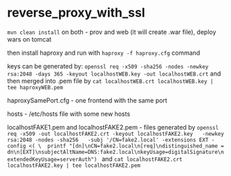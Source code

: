 # reverse_proxy_with_ssl

`mvn clean install` on both - prov and web (it will create .war file), deploy wars on tomcat

then install haproxy and run with `haproxy -f haproxy.cfg` command

keys can be generated by: `openssl req -x509 -sha256 -nodes -newkey rsa:2048 -days 365 -keyout localhostWEB.key -out localhostWEB.crt` and then merged into .pem file by `cat localhostWEB.crt localhostWEB.key | tee haproxyWEB.pem`


haproxySamePort.cfg - one frontend with the same port

hosts - /etc/hosts file with some new hosts

localhostFAKE1.pem and localhostFAKE2.pem - files generated by `openssl req -x509 -out localhostFAKE2.crt -keyout localhostFAKE2.key   -newkey rsa:2048 -nodes -sha256   -subj '/CN=fake2.local' -extensions EXT -config <( \ 
   printf "[dn]\nCN=fake2.local\n[req]\ndistinguished_name = dn\n[EXT]\nsubjectAltName=DNS:fake2.local\nkeyUsage=digitalSignature\nextendedKeyUsage=serverAuth")
` and `cat localhostFAKE2.crt localhostFAKE2.key | tee localhostFAKE2.pem`
